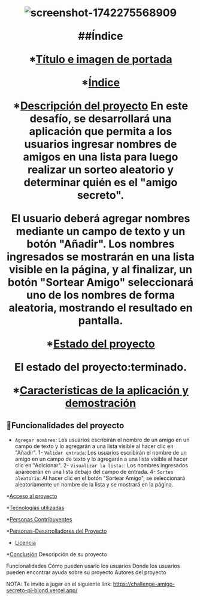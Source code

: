 <h1 align="center" Challenge Amigo Secreto</h1>


![screenshot-1742275568909](https://github.com/user-attachments/assets/9736a69e-a378-49fe-b0e6-204ff074ce3f)

##Índice

*[Título e imagen de portada](#Título-e-imagen-de-portada)

*[Índice](#índice)

*[Descripción del proyecto](#descripción-del-proyecto)
En este desafío, se desarrollará una aplicación que permita a los usuarios ingresar nombres de amigos en una lista para luego realizar un sorteo aleatorio y determinar quién es el "amigo secreto".

El usuario deberá agregar nombres mediante un campo de texto y un botón "Añadir". Los nombres ingresados se mostrarán en una lista visible en la página, y al finalizar, un botón "Sortear Amigo" seleccionará uno de los nombres de forma aleatoria, mostrando el resultado en pantalla.

*[Estado del proyecto](#Estado-del-proyecto)

El estado del proyecto:terminado.

*[Características de la aplicación y demostración](#Características-de-la-aplicación-y-demostración)

## :hammer:Funcionalidades del proyecto

- `Agregar nombres`: Los usuarios escribirán el nombre de un amigo en un campo de texto y lo agregarán a una lista visible al hacer clic en "Añadir". 1- `Validar entrada`: Los usuarios escribirán el nombre de un amigo en un campo de texto y lo agregarán a una lista visible al hacer clic en "Adicionar". 2-  `Visualizar la lista:`: Los nombres ingresados aparecerán en una lista debajo del campo de entrada. 4- `Sorteo aleatorio`: Al hacer clic en el botón "Sortear Amigo", se seleccionará aleatoriamente un nombre de la lista y se mostrará en la página.

*[Acceso al proyecto](#acceso-proyecto)

*[Tecnologías utilizadas](#tecnologías-utilizadas)

*[Personas Contribuyentes](#personas-contribuyentes)

*[Personas-Desarrolladores del Proyecto](#personas-desarrolladores)

* [Licencia](#licencia)

*[Conclusión](#conclusión)
Descripción de su proyecto


Funcionalidades
Cómo pueden usarlo los usuarios
Donde los usuarios pueden encontrar ayuda sobre su proyecto
Autores del proyecto

NOTA: Te invito a jugar en el siguiente link:
https://challenge-amigo-secreto-pi-blond.vercel.app/
